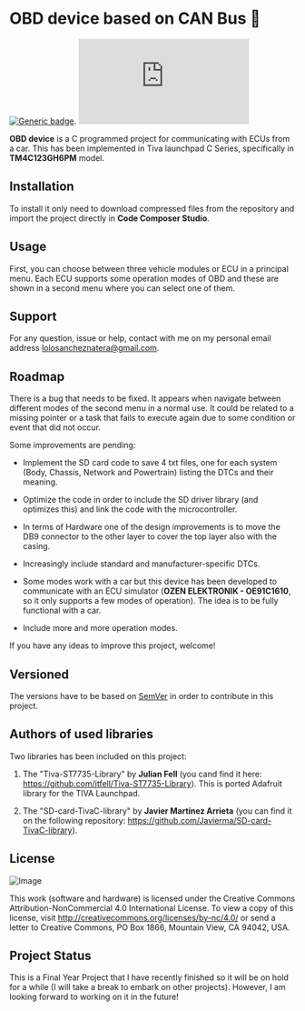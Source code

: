 # OBD device based on CAN Bus :red_car:  


[![Generic badge](https://img.shields.io/badge/v1.0.0-PASS-<COLOR>.svg)](https://shields.io/).       [![GitHub commits](https://badgen.net/github/commits/Naereen/Strapdown.js)](https://github.com/ManuelSN/OBD_device_based_on_CAN_Bus/commit/) 


**OBD device** is a C programmed project for communicating with ECUs from a car. This has been implemented in Tiva launchpad C Series, specifically in **TM4C123GH6PM** model.

## Installation

To install it only need to download compressed files from the repository and import the project directly in **Code Composer Studio**.

## Usage 

First, you can choose between three vehicle modules or ECU in a principal menu. Each ECU supports some operation modes of OBD and these are shown in a second menu where you can select one of them.

## Support 

For any question, issue or help, contact with me on my personal email address lolosancheznatera@gmail.com.

## Roadmap

There is a bug that needs to be fixed. It appears when navigate between different modes of the second menu in a normal use. It could be related to a missing pointer or a task that fails to execute again due to some condition or event that did not occur.

Some improvements are pending:

* Implement the SD card code to save 4 txt files, one for each system (Body, Chassis, Network and Powertrain) listing the DTCs and their meaning.

* Optimize the code in order to include the SD driver library (and optimizes this) and link the code with the microcontroller.

* In terms of Hardware one of the design improvements is to move the DB9 connector to the other layer to cover the top layer also with the casing.

* Increasingly include standard and manufacturer-specific DTCs.

* Some modes work with a car but this device has been developed to communicate with an ECU simulator (**OZEN ELEKTRONIK - OE91C1610**, so it only supports a few modes of operation). The idea is to be fully functional with a car.

* Include more and more operation modes.

If you have any ideas to improve this project, welcome!

## Versioned

The versions have to be based on [SemVer](https://semver.org) in order to contribute in this project.

## Authors of used libraries 

Two libraries has been included on this project:

1. The "Tiva-ST7735-Library" by **Julian Fell** (you cand find it here: https://github.com/jtfell/Tiva-ST7735-Library). This is ported Adafruit library for the TIVA Launchpad.

2. The "SD-card-TivaC-library" by **Javier Martínez Arrieta** (you can find it on the following repository: https://github.com/Javierma/SD-card-TivaC-library).

## License

![Image](https://mirrors.creativecommons.org/presskit/buttons/88x31/svg/by-nc.svg)

This work (software and hardware) is licensed under the Creative Commons Attribution-NonCommercial 4.0 International License. To view a copy of this license, visit http://creativecommons.org/licenses/by-nc/4.0/ or send a letter to Creative Commons, PO Box 1866, Mountain View, CA 94042, USA.

## Project Status

This is a Final Year Project that I have recently finished so it will be on hold for a while (I will take a break to embark on other projects). However, I am looking forward to working on it in the future! 
